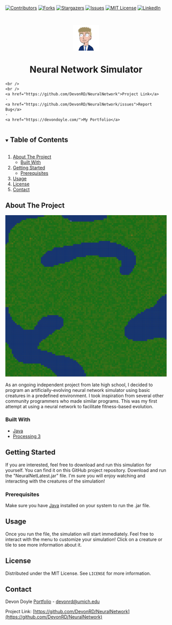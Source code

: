 [![Contributors][contributors-shield]][contributors-url]
[![Forks][forks-shield]][forks-url]
[![Stargazers][stars-shield]][stars-url]
[![Issues][issues-shield]][issues-url]
[![MIT License][license-shield]][license-url]
[![LinkedIn][linkedin-shield]][linkedin-url]



<!-- PROJECT LOGO -->
<br />
<p align="center">
  <a href="https://github.com/DevonRD/NeuralNetwork">
    <img src="images/devon_suit.png" alt="Logo" width="80" height="80">
  </a>

  <h1 align="center">Neural Network Simulator</h1>

  <p align="center">
    
    <br />
    <br />
    <a href="https://github.com/DevonRD/NeuralNetwork">Project Link</a>
    ·
    <a href="https://github.com/DevonRD/NeuralNetwork/issues">Report Bug</a>
    ·
    <a href="https://devondoyle.com/">My Portfolio</a>
  </p>
</p>



<!-- TABLE OF CONTENTS -->
<details open="open">
  <summary><h2 style="display: inline-block">Table of Contents</h2></summary>
  <ol>
    <li>
      <a href="#about-the-project">About The Project</a>
      <ul>
        <li><a href="#built-with">Built With</a></li>
      </ul>
    </li>
    <li>
      <a href="#getting-started">Getting Started</a>
      <ul>
        <li><a href="#prerequisites">Prerequisites</a></li>
      </ul>
    </li>
    <li><a href="#usage">Usage</a></li>
    <li><a href="#license">License</a></li>
    <li><a href="#contact">Contact</a></li>
  </ol>
</details>

<!-- ABOUT THE PROJECT -->
## About The Project

[![Product Name Screen Shot][product-header-image]](https://github.com/DevonRD/NeuralNetwork)

As an ongoing independent project from late high school, I decided to program an artificially-evolving 
neural network simulator using basic creatures in a predefined environment. I took inspiration from 
several other community programmers who made similar programs. This was my first attempt at using a 
neural network to facilitate fitness-based evolution.


### Built With

* [Java](https://www.java.com/en/)
* [Processing 3](https://processing.org/)


<!-- GETTING STARTED -->
## Getting Started

If you are interested, feel free to download and run this simulation for yourself. 
You can find it on this GitHub project repository. Download and run the "NeuralNetLatest.jar" file. 
I'm sure you will enjoy watching and interacting with the creatures of the simulation!

### Prerequisites

Make sure you have [Java](https://www.java.com/en/download/) installed on your system to run the .jar file.

<!-- USAGE EXAMPLES -->
## Usage

Once you run the file, the simulation will start immediately. Feel free to interact with the menu
to customize your simulation! Click on a creature or tile to see more information about it.

<!-- LICENSE -->
## License

Distributed under the MIT License. See `LICENSE` for more information.

<!-- CONTACT -->
## Contact

Devon Doyle [Portfolio](https://devondoyle.com/) - devonrd@umich.edu

Project Link: [https://github.com/DevonRD/NeuralNetwork](https://github.com/DevonRD/NeuralNetwork)

<!-- MARKDOWN LINKS & IMAGES -->
<!-- https://www.markdownguide.org/basic-syntax/#reference-style-links -->
[contributors-shield]: https://img.shields.io/github/contributors/DevonRD/repo.svg?style=for-the-badge
[contributors-url]: https://github.com/DevonRD/NeuralNetwork/graphs/contributors
[forks-shield]: https://img.shields.io/github/forks/DevonRD/repo.svg?style=for-the-badge
[forks-url]: https://github.com/DevonRD/NeuralNetwork/network/members
[stars-shield]: https://img.shields.io/github/stars/DevonRD/repo.svg?style=for-the-badge
[stars-url]: https://github.com/DevonRD/NeuralNetwork/stargazers
[issues-shield]: https://img.shields.io/github/issues/DevonRD/repo.svg?style=for-the-badge
[issues-url]: https://github.com/DevonRD/NeuralNetwork/issues
[license-shield]: https://img.shields.io/github/license/DevonRD/repo.svg?style=for-the-badge
[license-url]: https://github.com/DevonRD/NeuralNetwork/blob/master/LICENSE.txt
[linkedin-shield]: https://img.shields.io/badge/-LinkedIn-black.svg?style=for-the-badge&logo=linkedin&colorB=555
[linkedin-url]: https://linkedin.com/in/devon-doyle/
[product-header-image]: images/map.png
